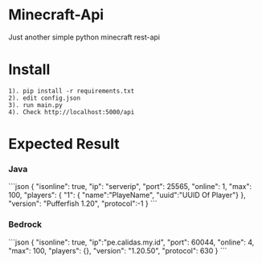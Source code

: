 # Minecraft-Api
Just another simple python minecraft rest-api

# Install
```
1). pip install -r requirements.txt
2). edit config.json
3). run main.py
4). Check http://localhost:5000/api
```

# Expected Result
<h3>Java</h3>
```json
{
  "isonline": true,
  "ip": "serverip",
  "port": 25565,
  "online": 1,
  "max": 100,
  "players": {
    "1": {
      "name":"PlayeName",
      "uuid":"UUID Of Player"}
    },
  "version": "Pufferfish 1.20",
  "protocol":-1
}
```
<h3>Bedrock</h3>
```json
{
  "isonline": true,
  "ip":"pe.calidas.my.id",
  "port": 60044,
  "online": 4,
  "max": 100, 
  "players": {},
  "version": "1.20.50",
  "protocol": 630
}
```
